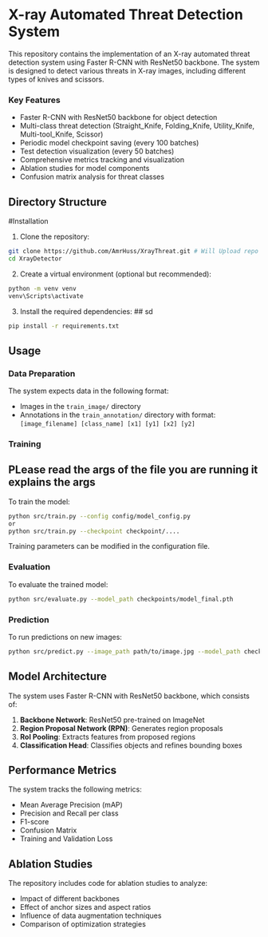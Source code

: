 # X-ray Automated Threat Detection System

This repository contains the implementation of an X-ray automated threat detection system using Faster R-CNN with ResNet50 backbone. The system is designed to detect various threats in X-ray images, including different types of knives and scissors.


### Key Features

- Faster R-CNN with ResNet50 backbone for object detection
- Multi-class threat detection (Straight_Knife, Folding_Knife, Utility_Knife, Multi-tool_Knife, Scissor)
- Periodic model checkpoint saving (every 100 batches)
- Test detection visualization (every 50 batches)
- Comprehensive metrics tracking and visualization
- Ablation studies for model components
- Confusion matrix analysis for threat classes

## Directory Structure


#Installation

1. Clone the repository:
```bash
git clone https://github.com/AmrHuss/XrayThreat.git # Will Upload repo soon.
cd XrayDetector
```

2. Create a virtual environment (optional but recommended):
```bash
python -m venv venv
venv\Scripts\activate 
```

3. Install the required dependencies: ## sd
```bash
pip install -r requirements.txt
```

## Usage

### Data Preparation

The system expects data in the following format:
- Images in the `train_image/` directory
- Annotations in the `train_annotation/` directory with format: `[image_filename] [class_name] [x1] [y1] [x2] [y2]`

### Training

## PLease read the args of the file you are running it explains the args 
To train the model:

```bash
python src/train.py --config config/model_config.py 
or
python src/train.py --checkpoint checkpoint/....
```

Training parameters can be modified in the configuration file.

### Evaluation

To evaluate the trained model:

```bash
python src/evaluate.py --model_path checkpoints/model_final.pth
```

### Prediction

To run predictions on new images:

```bash
python src/predict.py --image_path path/to/image.jpg --model_path checkpoints/model_final.pth
```

## Model Architecture

The system uses Faster R-CNN with ResNet50 backbone, which consists of:
1. **Backbone Network**: ResNet50 pre-trained on ImageNet
2. **Region Proposal Network (RPN)**: Generates region proposals
3. **RoI Pooling**: Extracts features from proposed regions
4. **Classification Head**: Classifies objects and refines bounding boxes

## Performance Metrics

The system tracks the following metrics:
- Mean Average Precision (mAP)
- Precision and Recall per class
- F1-score
- Confusion Matrix
- Training and Validation Loss

## Ablation Studies

The repository includes code for ablation studies to analyze:
- Impact of different backbones
- Effect of anchor sizes and aspect ratios
- Influence of data augmentation techniques
- Comparison of optimization strategies


